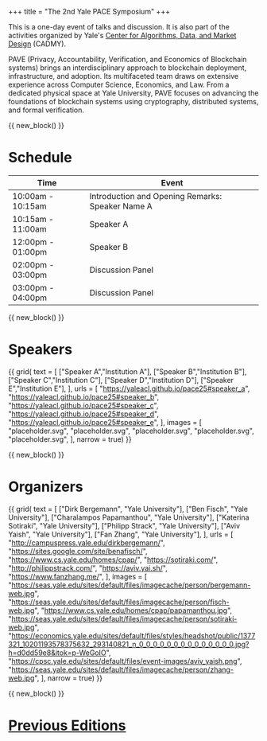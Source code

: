 +++
title = "The 2nd Yale PACE Symposium"
+++

This is a one-day event of talks and discussion.
It is also part of the activities organized by Yale's [Center for Algorithms, Data, and Market Design](https://cadmy.yale.edu/) (CADMY).

PAVE (Privacy, Accountability, Verification, and Economics of Blockchain systems) brings an interdisciplinary approach to blockchain deployment, infrastructure, and adoption.
Its multifaceted team draws on extensive experience across Computer Science, Economics, and Law.
From a dedicated physical space at Yale University, PAVE focuses on advancing the foundations of blockchain systems using cryptography, distributed systems, and formal verification.


{{ new_block() }}


# Schedule

| Time             | Event            |
| ---------------- | ---------------- |
| 10:00am - 10:15am | Introduction and Opening Remarks: Speaker Name A     |
| 10:15am - 11:00am  | Speaker A        |
| 12:00pm - 01:00pm  | Speaker B        |
| 02:00pm - 03:00pm  | Discussion Panel |
| 03:00pm - 04:00pm  | Discussion Panel |


{{ new_block() }}


# Speakers

{{ grid(
    text = [
        ["Speaker A","Institution A"], 
        ["Speaker B","Institution B"],
        ["Speaker C","Institution C"],
        ["Speaker D","Institution D"],
        ["Speaker E","Institution E"],
    ],
    urls = [
        "https://yaleacl.github.io/pace25#speaker_a",
        "https://yaleacl.github.io/pace25#speaker_b",
        "https://yaleacl.github.io/pace25#speaker_c",
        "https://yaleacl.github.io/pace25#speaker_d",
        "https://yaleacl.github.io/pace25#speaker_e",
    ],
    images = [
        "placeholder.svg",
        "placeholder.svg",
        "placeholder.svg",
        "placeholder.svg",
        "placeholder.svg",
    ],
    narrow = true) }}


{{ new_block() }}


# Organizers

{{ grid(
    text = [
        ["Dirk Bergemann", "Yale University"],
        ["Ben Fisch", "Yale University"],
        ["Charalampos Papamanthou", "Yale University"],
        ["Katerina Sotiraki", "Yale University"],
        ["Philipp Strack", "Yale University"],
        ["Aviv Yaish", "Yale University"],
        ["Fan Zhang", "Yale University"],
    ],
    urls = [
        "http://campuspress.yale.edu/dirkbergemann/",
        "https://sites.google.com/site/benafisch/",
        "https://www.cs.yale.edu/homes/cpap/",
        "https://sotiraki.com/",
        "http://philippstrack.com/",
        "https://aviv.yai.sh/",
        "https://www.fanzhang.me/",
    ],
    images = [
        "https://seas.yale.edu/sites/default/files/imagecache/person/bergemann-web.jpg",
        "https://seas.yale.edu/sites/default/files/imagecache/person/fisch-web.jpg",
        "https://www.cs.yale.edu/homes/cpap/papamanthou.jpg",
        "https://seas.yale.edu/sites/default/files/imagecache/person/sotiraki-web.jpg",
        "https://economics.yale.edu/sites/default/files/styles/headshot/public/1377321_10201193578375632_293140821_n_0_0_0_0_0_0_0_0_0_0_0_0_0_0.jpg?h=d0dd59e8&itok=p-WeGoIO",
        "https://cpsc.yale.edu/sites/default/files/event-images/aviv_yaish.png",
        "https://seas.yale.edu/sites/default/files/imagecache/person/zhang-web.jpg",
    ],
    narrow = true) }}


{{ new_block() }}


# [Previous Editions](./previous)